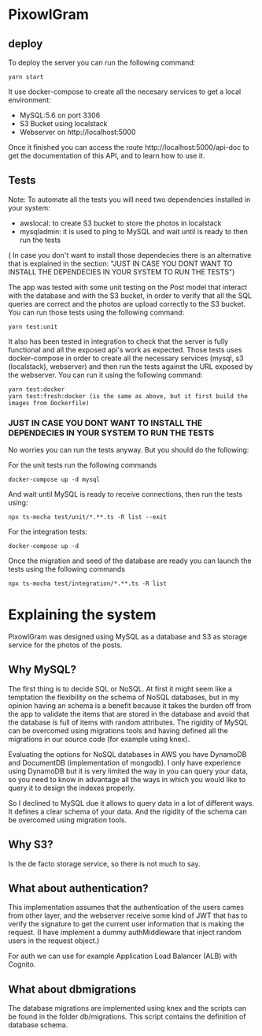 # PixowlGram

## deploy

To deploy the server you can run the following command:

    yarn start

It use docker-compose to create all the necesary services to get a local environment:

- MySQL:5.6 on port 3306
- S3 Bucket using localstack
- Webserver on http://localhost:5000

Once it finished you can access the route http://localhost:5000/api-doc to get the documentation of this API, and to learn how
to use it.

## Tests

Note: To automate all the tests you will need two dependencies installed in your system:

- awslocal: to create S3 bucket to store the photos in localstack
- mysqladmin: it is used to ping to MySQL and wait until is ready to then run the tests

( In case you don't want to install those dependecies there is an alternative that is explained in the section: "JUST IN CASE YOU DONT WANT TO INSTALL THE DEPENDECIES IN YOUR SYSTEM TO RUN THE TESTS")

The app was tested with some unit testing on the Post model that interact with the database and with the S3 bucket,
in order to verify that all the SQL queries are correct and the photos are upload correctly to the S3 bucket.
You can run those tests using the following command:

    yarn test:unit

It also has been tested in integration to check that the server is fully functional and all the exposed api's work
as expected. Those tests uses docker-compose in order to create all the necessary services (mysql, s3 (localstack), webserver)
and then run the tests against the URL exposed by the webserver. You can run it using the following command:

    yarn test:docker
    yarn test:fresh:docker (is the same as above, but it first build the images from Dockerfile)

### JUST IN CASE YOU DONT WANT TO INSTALL THE DEPENDECIES IN YOUR SYSTEM TO RUN THE TESTS

No worries you can run the tests anyway. But you should do the following:

For the unit tests run the following commands

    docker-compose up -d mysql

And wait until MySQL is ready to receive connections, then run the tests using:

    npx ts-mocha test/unit/*.**.ts -R list --exit

For the integration tests:

    docker-compose up -d

Once the migration and seed of the database are ready you can launch the tests using the following commands

    npx ts-mocha test/integration/*.**.ts -R list

# Explaining the system

PixowlGram was designed using MySQL as a database and S3 as storage service for the photos of the posts.

## Why MySQL?

The first thing is to decide SQL or NoSQL. At first it might seem like a temptation the flexibility on the schema of NoSQL databases, but in my opinion having an schema is a benefit because it takes the burden off from the app to validate the items that are stored in the database and avoid that the database is full of items with random attributes.
The rigidity of MySQL can be overcomed using migrations tools and having defined all the migrations in our source code (for example using knex).

Evaluating the options for NoSQL databases in AWS you have DynamoDB and DocumentDB (implementation of mongodb). I only have experience using DynamoDB but it is very limited the way in you can query your data, so you need to know in advantage all the ways in which you would like to query it to design the indexes properly.

So I declined to MySQL due it allows to query data in a lot of different ways. It defines a clear schema of your data. And the rigidity of the schema can be overcomed using migration tools.

## Why S3?

Is the de facto storage service, so there is not much to say.

## What about authentication?

This implementation assumes that the authentication of the users cames from other layer, and the webserver receive some kind of JWT that has to verify the signature to get the current user information that is making the request. (I have implement a dummy authMiddleware that inject random users in the request object.)

For auth we can use for example Application Load Balancer (ALB) with Cognito.

## What about dbmigrations

The database migrations are implemented using knex and the scripts can be found in the folder db/migrations. This script contains the definition of database schema.

